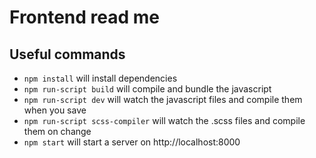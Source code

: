 # Frontend read me
## Useful commands
- `npm install` will install dependencies
- `npm run-script build` will compile and bundle the javascript
- `npm run-script dev` will watch the javascript files and compile them when you save
- `npm run-script scss-compiler` will watch the .scss files and compile them on change
- `npm start` will start a server on http://localhost:8000
